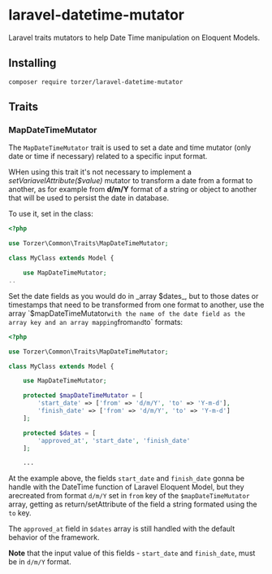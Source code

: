 # laravel-datetime-mutator

Laravel traits mutators to help Date Time manipulation on Eloquent Models.

## Installing

```
composer require torzer/laravel-datetime-mutator
```

## Traits


### MapDateTimeMutator

The `MapDateTimeMutator` trait is used to set a date and time mutator (only date or time if necessary)
related to a specific input format.

WHen using this trait it's not necessary to implement a  _setVariavelAttribute($value)_ mutator to transform a date from a format to another,
as for example from **d/m/Y** format of a string or object to another that will be used to persist the date in database.

To use it, set in the class:

```php
<?php

use Torzer\Common\Traits\MapDateTimeMutator;

class MyClass extends Model {

    use MapDateTimeMutator;
..
```

Set the date fields as you would do in _array $dates_, but to those dates or timestamps that need to be transformed
from one format to another, use the array `$mapDateTimeMutator` with the
name of the date field as the array key and an array mapping `from` and `to` formats:

```php
<?php

use Torzer\Common\Traits\MapDateTimeMutator;

class MyClass extends Model {

    use MapDateTimeMutator;

    protected $mapDateTimeMutator = [
        'start_date' => ['from' => 'd/m/Y', 'to' => 'Y-m-d'],
        'finish_date' => ['from' => 'd/m/Y', 'to' => 'Y-m-d']
    ];

    protected $dates = [
        'approved_at', 'start_date', 'finish_date'
    ];

    ...


```

At the example above, the fields `start_date` and `finish_date` gonna be handle with the DateTime function of Laravel Eloquent Model,
but they arecreated from format `d/m/Y` set in `from` key of the `$mapDateTimeMutator` array,
getting as return/setAttribute of the field a string formated using the `to` key.

The `approved_at` field in `$dates` array is still handled with the default behavior of the framework.

**Note** that the input value of this fields - `start_date` and `finish_date`, must be in `d/m/Y` format.
